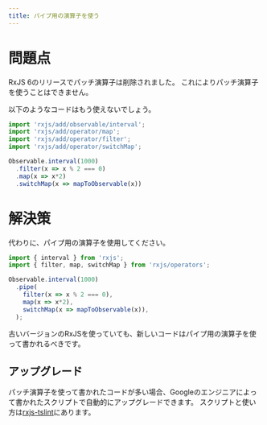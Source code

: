 ```yaml
---
title: パイプ用の演算子を使う
---
```


# 問題点

RxJS 6のリリースでパッチ演算子は削除されました。
これによりパッチ演算子を使うことはできません。

以下のようなコードはもう使えないでしょう。

```ts
import 'rxjs/add/observable/interval';
import 'rxjs/add/operator/map';
import 'rxjs/add/operator/filter';
import 'rxjs/add/operator/switchMap';

Observable.interval(1000)
  .filter(x => x % 2 === 0)
  .map(x => x*2)
  .switchMap(x => mapToObservable(x))
```

# 解決策

代わりに、パイプ用の演算子を使用してください。

```ts
import { interval } from 'rxjs';
import { filter, map, switchMap } from 'rxjs/operators';

Observable.interval(1000)
  .pipe(
    filter(x => x % 2 === 0),
    map(x => x*2),
    switchMap(x => mapToObservable(x)),
  );
```

古いバージョンのRxJSを使っていても、新しいコードはパイプ用の演算子を使って書かれるべきです。

## アップグレード

パッチ演算子を使って書かれたコードが多い場合、Googleのエンジニアによって書かれたスクリプトで自動的にアップグレードできます。
スクリプトと使い方は[rxjs-tslint](https://github.com/ReactiveX/rxjs-tslint#migration-to-rxjs-6)にあります。
